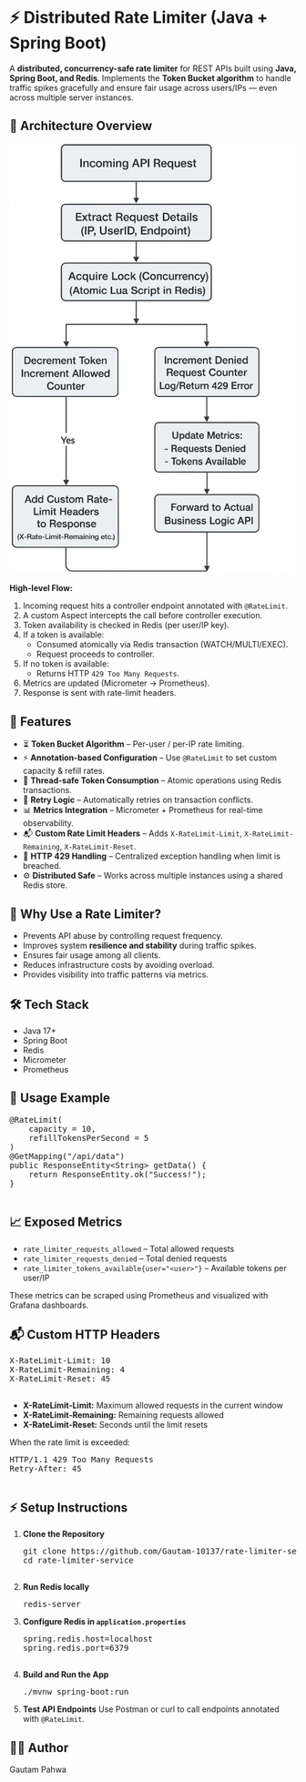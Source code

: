 <h1>⚡ Distributed Rate Limiter (Java + Spring Boot)</h1>
    <p>A <strong>distributed, concurrency-safe rate limiter</strong> for REST APIs built using <strong>Java, Spring Boot, and Redis</strong>.  
    Implements the <strong>Token Bucket algorithm</strong> to handle traffic spikes gracefully and ensure fair usage across users/IPs — even across multiple server instances.</p>

<div class="section">
        <h2>📸 Architecture Overview</h2>
        <p align="center">
            <img src="FlowChart.jpg" alt="Rate Limiter Architecture">
        </p>
        <p><strong>High-level Flow:</strong></p>
        <ol>
            <li>Incoming request hits a controller endpoint annotated with <code>@RateLimit</code>.</li>
            <li>A custom Aspect intercepts the call before controller execution.</li>
            <li>Token availability is checked in Redis (per user/IP key).</li>
            <li>If a token is available:
                <ul>
                    <li>Consumed atomically via Redis transaction (WATCH/MULTI/EXEC).</li>
                    <li>Request proceeds to controller.</li>
                </ul>
            </li>
            <li>If no token is available:
                <ul>
                    <li>Returns HTTP <code>429 Too Many Requests</code>.</li>
                </ul>
            </li>
            <li>Metrics are updated (Micrometer → Prometheus).</li>
            <li>Response is sent with rate-limit headers.</li>
        </ol>
    </div>

<div class="section">
        <h2>🚀 Features</h2>
        <ul>
            <li>⏳ <strong>Token Bucket Algorithm</strong> – Per-user / per-IP rate limiting.</li>
            <li>⚡ <strong>Annotation-based Configuration</strong> – Use <code>@RateLimit</code> to set custom capacity & refill rates.</li>
            <li>🧵 <strong>Thread-safe Token Consumption</strong> – Atomic operations using Redis transactions.</li>
            <li>🔁 <strong>Retry Logic</strong> – Automatically retries on transaction conflicts.</li>
            <li>📊 <strong>Metrics Integration</strong> – Micrometer + Prometheus for real-time observability.</li>
            <li>📬 <strong>Custom Rate Limit Headers</strong> – Adds <code>X-RateLimit-Limit</code>, <code>X-RateLimit-Remaining</code>, <code>X-RateLimit-Reset</code>.</li>
            <li>🚫 <strong>HTTP 429 Handling</strong> – Centralized exception handling when limit is breached.</li>
            <li>⚙️ <strong>Distributed Safe</strong> – Works across multiple instances using a shared Redis store.</li>
        </ul>
    </div>

<div class="section">
        <h2>🧠 Why Use a Rate Limiter?</h2>
        <ul>
            <li>Prevents API abuse by controlling request frequency.</li>
            <li>Improves system <strong>resilience and stability</strong> during traffic spikes.</li>
            <li>Ensures fair usage among all clients.</li>
            <li>Reduces infrastructure costs by avoiding overload.</li>
            <li>Provides visibility into traffic patterns via metrics.</li>
        </ul>
    </div>

<div class="section">
        <h2>🛠 Tech Stack</h2>
        <ul>
            <li>Java 17+</li>
            <li>Spring Boot</li>
            <li>Redis</li>
            <li>Micrometer</li>
            <li>Prometheus</li>
        </ul>
    </div>



<div class="section">
        <h2>🧩 Usage Example</h2>
        <pre>
@RateLimit(
    capacity = 10,
    refillTokensPerSecond = 5
)
@GetMapping("/api/data")
public ResponseEntity&lt;String&gt; getData() {
    return ResponseEntity.ok("Success!");
}
        </pre>
    </div>

<div class="section">
        <h2>📈 Exposed Metrics</h2>
        <ul>
            <li><code>rate_limiter_requests_allowed</code> – Total allowed requests</li>
            <li><code>rate_limiter_requests_denied</code> – Total denied requests</li>
            <li><code>rate_limiter_tokens_available{user="&lt;user&gt;"}</code> – Available tokens per user/IP</li>
        </ul>
        <p>These metrics can be scraped using Prometheus and visualized with Grafana dashboards.</p>
    </div>

<div class="section">
        <h2>📬 Custom HTTP Headers</h2>
        <pre>
X-RateLimit-Limit: 10
X-RateLimit-Remaining: 4
X-RateLimit-Reset: 45
        </pre>
        <ul>
            <li><strong>X-RateLimit-Limit:</strong> Maximum allowed requests in the current window</li>
            <li><strong>X-RateLimit-Remaining:</strong> Remaining requests allowed</li>
            <li><strong>X-RateLimit-Reset:</strong> Seconds until the limit resets</li>
        </ul>
        <p>When the rate limit is exceeded:</p>
        <pre>
HTTP/1.1 429 Too Many Requests
Retry-After: 45
        </pre>
    </div>

<div class="section">
        <h2>⚡ Setup Instructions</h2>
        <ol>
            <li><strong>Clone the Repository</strong>
                <pre>
git clone https://github.com/Gautam-10137/rate-limiter-service.git
cd rate-limiter-service
                </pre>
            </li>
            <li><strong>Run Redis locally</strong>
                <pre>redis-server</pre>
            </li>
            <li><strong>Configure Redis in <code>application.properties</code></strong>
                <pre>
spring.redis.host=localhost
spring.redis.port=6379
                </pre>
            </li>
            <li><strong>Build and Run the App</strong>
                <pre>./mvnw spring-boot:run</pre>
            </li>
            <li><strong>Test API Endpoints</strong>  
            Use Postman or curl to call endpoints annotated with <code>@RateLimit</code>.</li>
        </ol>
    </div>

<div class="section">
        <h2>👨‍💻 Author</h2>
        <p>Gautam Pahwa</p>
    </div>


